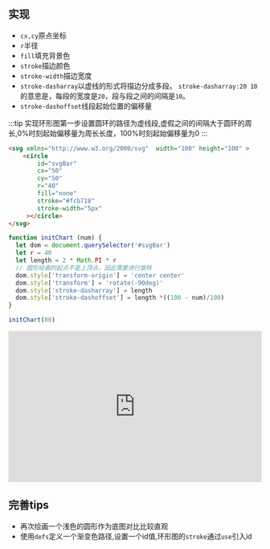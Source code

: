 ## 实现

- `cx,cy`原点坐标
- `r`半径
- `fill`填充背景色
- `stroke`描边颜色
- `stroke-width`描边宽度
- `stroke-dasharray`以虚线的形式将描边分成多段。
 `stroke-dasharray:20 10`的意思是，每段的宽度是`20`，段与段之间的间隔是`10`。
- `stroke-dashoffset`线段起始位置的偏移量

:::tip
实现环形图第一步设置圆环的路径为虚线段,虚假之间的间隔大于圆环的周长,0%时刻起始偏移量为周长长度，100%时刻起始偏移量为0
:::

```html
<svg xmlns="http://www.w3.org/2000/svg"  width="100" height="100" >
    <circle
        id="svgBar"
        cx="50" 
        cy="50"
        r="40"
        fill="none"
        stroke="#fcb718"
        stroke-width="5px"
     ></circle>
</svg>
```

```js
function initChart (num) {
  let dom = document.querySelector('#svgBar')
  let r = 40
  let length = 2 * Math.PI * r
  // 圆形绘画的起点不是上顶点，因此需要进行旋转
  dom.style['transform-origin'] = 'center center'
  dom.style['transform'] = 'rotate(-90deg)'
  dom.style['stroke-dasharray'] = length
  dom.style['stroke-dashoffset'] = length *((100 - num)/100)
}

initChart(80)
```
<iframe height="300" style="width: 100%;" scrolling="no" title="svg实现饼图" src="https://codepen.io/weifun1995/embed/MWVWdPb?default-tab=html%2Cresult" frameborder="no" loading="lazy" allowtransparency="true" allowfullscreen="true">
  See the Pen <a href="https://codepen.io/weifun1995/pen/MWVWdPb">
  svg实现饼图</a> by weifun1995 (<a href="https://codepen.io/weifun1995">@weifun1995</a>)
  on <a href="https://codepen.io">CodePen</a>.
</iframe>

## 完善tips
- 再次绘画一个浅色的圆形作为底图对比比较直观
- 使用`defs`定义一个渐变色路径,设置一个id值,环形图的`stroke`通过`use`引入id
